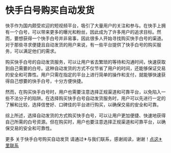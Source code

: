 # 快手白号购买自动发货

快手作为国内颇受欢迎的短视频平台，吸引了大量用户的关注和参与。在快手上拥有一个白号，可以带来更多的曝光和粉丝，因此成为了许多用户的追求目标。然而，要想获得一个快手白号并非易事，因此很多人开始寻找购买快手白号的渠道。对于那些寻求便捷且自动发货的用户来说，有一些平台提供了快手白号的购买服务，可以满足他们的需求。

购买快手白号的自动发货服务，可以让用户省去繁琐的等待和沟通时间，快速获取到自己需要的白号。这种自动发货的方式不仅节省了用户的时间，还能够保证交易的安全和可靠性。用户只需在指定的平台上进行简单的操作和支付，就能够快速获得自己想要的快手白号，十分方便快捷。

然而，在购买快手白号时，用户也需要注意选择正规渠道和可靠平台，以免陷入一些不法分子的陷阱。在选择购买快手白号自动发货服务时，用户可以先进行一定的了解和比较，选择信誉好、口碑佳的平台进行购买，以确保交易的安全和可靠。

综上所述，选择自动发货的方式购买快手白号，可以让用户更加便捷、快速地获得自己所需的白号资源。但在购买时，用户也要注意选择正规渠道和可靠平台，以确保交易的安全和可靠性。

更多 关于快手白号购买自动发货 请通过✈与我们联系，感谢阅读，谢谢！[点这✈里联系](https://w.k02.cc)